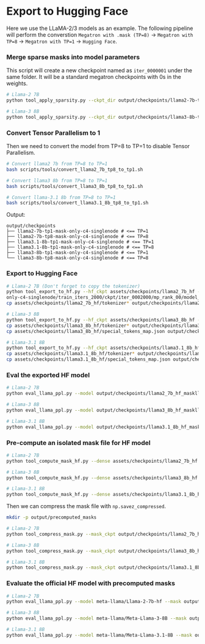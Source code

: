 # Export to Hugging Face
Here we use the LLaMA-2/3 models as an example. The following pipeline will perform the converstion `Megatron with .mask (TP=8)` -> `Megatron with TP=8` -> `Megatron with TP=1` -> `Hugging Face`.

### Merge sparse masks into model parameters

This script will create a new checkpoint named as `iter_0000001` under the same folder. It will be a standard megatron checkpoints with 0s in the weights.
```bash
# Llama-2 7B
python tool_apply_sparsity.py --ckpt_dir output/checkpoints/llama2-7b-tp8-mask-only-c4-singlenode/train_iters_2000/ckpt/iter_0002000

# Llama-3 8B
python tool_apply_sparsity.py --ckpt_dir output/checkpoints/llama3-8b-tp8-mask-only-c4-singlenode/train_iters_2000/ckpt/iter_0002000
```

### Convert Tensor Parallelism to 1

Then we need to convert the model from TP=8 to TP=1 to disable Tensor Parallelism.
```bash
# Convert llama2 7b from TP=8 to TP=1
bash scripts/tools/convert_llama2_7b_tp8_to_tp1.sh

# Convert llama3 8b from TP=8 to TP=1
bash scripts/tools/convert_llama3_8b_tp8_to_tp1.sh 

# Convert llama-3.1 8b from TP=8 to TP=1
bash scripts/tools/convert_llama3.1_8b_tp8_to_tp1.sh
```

Output:
```
output/checkpoints
├── llama2-7b-tp1-mask-only-c4-singlenode # <== TP=1
├── llama2-7b-tp8-mask-only-c4-singlenode # <== TP=8
├── llama3.1-8b-tp1-mask-only-c4-singlenode # <== TP=1
├── llama3.1-8b-tp1-mask-only-c4-singlenode # <== TP=8
├── llama3-8b-tp1-mask-only-c4-singlenode # <== TP=1
└── llama3-8b-tp8-mask-only-c4-singlenode # <== TP=8
```

### Export to Hugging Face

```bash
# Llama-2 7B (Don't forget to copy the tokenizer)
python tool_export_to_hf.py --hf_ckpt assets/checkpoints/llama2_7b_hf --megatron_ckpt output/checkpoints/llama2-7b-tp1-mask-
only-c4-singlenode/train_iters_2000/ckpt/iter_0002000/mp_rank_00/model_optim_rng.pt --save_ckpt output/checkpoints/llama2_7b_hf_maskllm_c4
cp assets/checkpoints/llama2_7b_hf/tokenizer* output/checkpoints/llama2_7b_hf_maskllm_c4/

# Llama-3 8B
python tool_export_to_hf.py --hf_ckpt assets/checkpoints/llama3_8b_hf --megatron_ckpt output/checkpoints/llama3-8b-tp1-mask-only-c4-singlenode/train_iters_2000/ckpt/iter_0002000/mp_rank_00/model_optim_rng.pt --save_ckpt output/checkpoints/llama3_8b_hf_maskllm_c4 --num_query_groups 8 --group_query_attention
cp assets/checkpoints/llama3_8b_hf/tokenizer* output/checkpoints/llama3_8b_hf_maskllm_c4/
cp assets/checkpoints/llama3_8b_hf/special_tokens_map.json output/checkpoints/llama3_8b_hf_maskllm_c4/

# Llama-3.1 8B
python tool_export_to_hf.py --hf_ckpt assets/checkpoints/llama3.1_8b_hf --megatron_ckpt output/checkpoints/llama3.1-8b-tp1-mask-only-c4-singlenode/train_iters_2000/ckpt/iter_0002000/mp_rank_00/model_optim_rng.pt --save_ckpt output/checkpoints/llama3.1_8b_hf_maskllm_c4 --num_query_groups 8 --group_query_attention
cp assets/checkpoints/llama3.1_8b_hf/tokenizer* output/checkpoints/llama3.1_8b_hf_maskllm_c4/
cp assets/checkpoints/llama3.1_8b_hf/special_tokens_map.json output/checkpoints/llama3.1_8b_hf_maskllm_c4/
```

### Eval the exported HF model
```bash
# Llama-2 7B
python eval_llama_ppl.py --model output/checkpoints/llama2_7b_hf_maskllm_c4/

# Llama-3 8B
python eval_llama_ppl.py --model output/checkpoints/llama3_8b_hf_maskllm_c4/

# Llama-3.1 8B
python eval_llama_ppl.py --model output/checkpoints/llama3.1_8b_hf_maskllm_c4/
```

### Pre-compute an isolated mask file for HF model
```bash
# Llama-2 7B
python tool_compute_mask_hf.py --dense assets/checkpoints/llama2_7b_hf --sparse output/checkpoints/llama2_7b_hf_maskllm_c4 --save output/checkpoints/llama2_7b_hf_maskllm_c4_mask.pt

# Llama-3 8B
python tool_compute_mask_hf.py --dense assets/checkpoints/llama3_8b_hf --sparse output/checkpoints/llama3_8b_hf_maskllm_c4 --save output/checkpoints/llama3_8b_hf_maskllm_c4_mask.pt

# Llama-3.1 8B
python tool_compute_mask_hf.py --dense assets/checkpoints/llama3.1_8b_hf --sparse output/checkpoints/llama3.1_8b_hf_maskllm_c4 --save output/checkpoints/llama3.1_8b_hf_maskllm_c4_mask.pt
```

Then we can compress the mask file with ``np.savez_compressed``.

```bash
mkdir -p output/precomputed_masks

# Llama-2 7B
python tool_compress_mask.py --mask_ckpt output/checkpoints/llama2_7b_hf_maskllm_c4_mask.pt --output output/precomputed_masks/llama2_7b_hf_maskllm_c4_mask_compressed.npz

# Llama-3 8B
python tool_compress_mask.py --mask_ckpt output/checkpoints/llama3_8b_hf_maskllm_c4_mask.pt --output output/precomputed_masks/llama3_8b_hf_maskllm_c4_mask_compressed.npz

# Llama-3.1 8B
python tool_compress_mask.py --mask_ckpt output/checkpoints/llama3.1_8b_hf_maskllm_c4_mask.pt --output output/precomputed_masks/llama3.1_8b_hf_maskllm_c4_mask_compressed.npz
```

### Evaluate the official HF model with precomputed masks
```bash
# Llama-2 7B
python eval_llama_ppl.py --model meta-llama/Llama-2-7b-hf --mask output/precomputed_masks/llama2_7b_hf_maskllm_c4_mask_compressed.npz

# Llama-3 8B
python eval_llama_ppl.py --model meta-llama/Meta-Llama-3-8B --mask output/precomputed_masks/llama3_8b_hf_maskllm_c4_mask_compressed.npz

# Llama-3.1 8B
python eval_llama_ppl.py --model meta-llama/Meta-Llama-3.1-8B --mask output/precomputed_masks/llama3.1_8b_hf_maskllm_c4_mask_compressed.npz
```